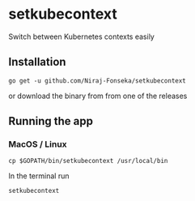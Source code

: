 # setkubecontext

Switch between Kubernetes contexts easily

## Installation 
```
go get -u github.com/Niraj-Fonseka/setkubecontext
```
or download the binary from from one of the releases


## Running the app

### MacOS / Linux 
```
cp $GOPATH/bin/setkubecontext /usr/local/bin
```

In the terminal run 
```
setkubecontext
```
